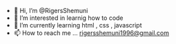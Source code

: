 - 👋 Hi, I’m @RigersShemuni
- 👀 I’m interested in learnig how to code
- 🌱 I’m currently learning html , css , javascript
- 📫 How to reach me ... rigersshemuni1996@gmail.com

<!---
RigersShemuni/RigersShemuni is a ✨ special ✨ repository because its `README.md` (this file) appears on your GitHub profile.
You can click the Preview link to take a look at your changes.
--->
